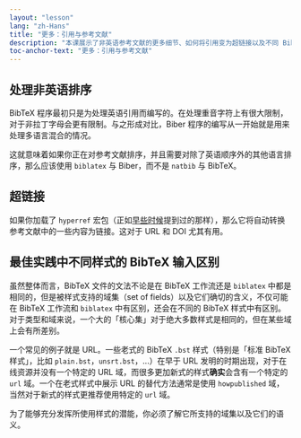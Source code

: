 ```yaml
---
layout: "lesson"
lang: "zh-Hans"
title: "更多：引用与参考文献"
description: "本课展示了非英语参考文献的更多细节、如何将引用变为超链接以及不同 BibTeX 样式的主要区别。"
toc-anchor-text: "更多：引用与参考文献"
---
```


## 处理非英语排序

BibTeX 程序最初只是为处理英语引用而编写的。在处理重音字符上有很大限制，对于非拉丁字母会更有限制。与之形成对比，Biber 程序的编写从一开始就是用来处理多语言混合的情况。

这就意味着如果你正在对参考文献排序，并且需要对除了英语顺序外的其他语言排序，那么应该使用 `biblatex` 与 Biber，而不是 `natbib` 与 BibTeX。

## 超链接

如果你加载了 `hyperref` 宏包（正如[早些时候](more-09)提到过的那样），那么它将自动转换参考文献中的一些内容为链接。这对于 URL 和 DOI 尤其有用。

## 最佳实践中不同样式的 BibTeX 输入区别

虽然整体而言，BibTeX 文件的文法不论是在 BibTeX 工作流还是 `biblatex` 中都是相同的，但是被样式支持的域集（set of fields）以及它们确切的含义，不仅可能在 BibTeX 工作流和 `biblatex` 中有区别，还会在不同的 BibTeX 样式中有区别。对于类型和域来说，一个大的「核心集」对于绝大多数样式是相同的，但在某些域上会有所差别。

一个常见的例子就是 URL。一些老式的 BibTeX `.bst` 样式（特别是「标准 BibTeX 样式」，比如 `plain.bst`，`unsrt.bst`，...）在早于 URL 发明的时期出现，对于在线资源并没有一个特定的 URL 域，而很多更加新式的样式**确实**会含有一个特定的 `url` 域。一个在老式样式中展示 URL 的替代方法通常是使用 `howpublished` 域，当然对于新式的样式更推荐使用特定的 `url` 域。

为了能够充分发挥所使用样式的潜能，你必须了解它所支持的域集以及它们的语义。
